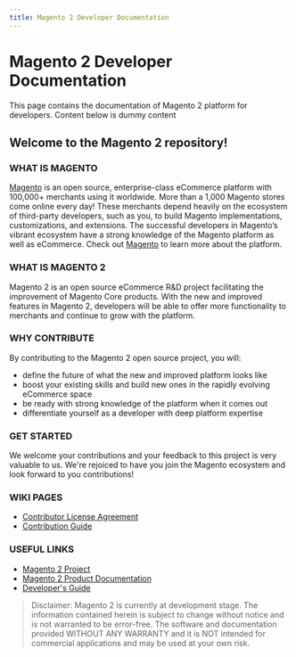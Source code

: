 ```yaml
---
title: Magento 2 Developer Documentation 
---
```


# Magento 2 Developer Documentation

This page contains the documentation of Magento 2 platform for developers. Content below is dummy content


## Welcome to the Magento 2 repository!
 
### WHAT IS MAGENTO

[Magento](http://www.magentocommerce.com/) is an open source, enterprise-class eCommerce platform with 100,000+ merchants using it worldwide. More than a 1,000 Magento stores come online every day! These merchants depend heavily on the ecosystem of third-party developers, such as you, to build Magento implementations, customizations, and extensions. The successful developers in Magento’s vibrant ecosystem have a strong knowledge of the Magento platform as well as eCommerce. Check out [Magento](http://www.magentocommerce.com/) to learn more about the platform. 

### WHAT IS MAGENTO 2

Magento 2 is an open source eCommerce R&D project facilitating the improvement of Magento Core products. With the new and improved features in Magento 2, developers will be able to offer more functionality to merchants and continue to grow with the platform. 

### WHY CONTRIBUTE

By contributing to the Magento 2 open source project, you will:

* define the future of what the new and improved platform looks like
* boost your existing skills and build new ones in the rapidly evolving eCommerce space
* be ready with strong knowledge of the platform when it comes out
* differentiate yourself as a developer  with deep platform expertise 

### GET STARTED

We welcome your contributions and your feedback to this project is very valuable to us. We're rejoiced to have you join the Magento ecosystem and look forward to you contributions!

### WIKI PAGES

* [Contributor License Agreement](https://github.com/magento/magento2/wiki/Contributor-License-Agreement)
* [Contribution Guide](https://github.com/magento/magento2/wiki/Contribution-Guide)
 
### USEFUL LINKS
 
* [Magento 2 Project](https://wiki.magento.com/display/MAGE2PROJECT/Magento+Project+Documentation)
* [Magento 2 Product Documentation](https://wiki.magento.com/display/MAGE2DOC/Magento+2+Product+Documentation)
* [Developer's Guide](https://wiki.magento.com/display/MAGE2DOC/Developer%27s+Guide)
 
> Disclaimer: Magento 2 is currently at development stage. The information contained herein is subject to change without notice and is not warranted to be error-free. The software and documentation provided WITHOUT ANY WARRANTY and it is NOT intended for commercial applications and may be used at your own risk. 
